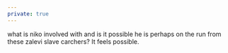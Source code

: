 ```yaml
---
private: true
---
```


what is niko involved with and is it possible he is perhaps on the run from these zalevi slave carchers? It feels possible. 

